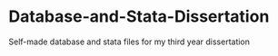 # Database-and-Stata-Dissertation
Self-made database and stata files for my third year dissertation
